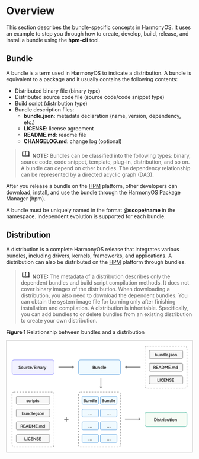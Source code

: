 # Overview<a name="EN-US_TOPIC_0000001051452100"></a>

This section describes the bundle-specific concepts in HarmonyOS. It uses an example to step you through how to create, develop, build, release, and install a bundle using the  **hpm-cli**  tool.

## Bundle<a name="section196713235514"></a>

A bundle is a term used in HarmonyOS to indicate a distribution. A bundle is equivalent to a package and it usually contains the following contents:

-   Distributed binary file \(binary type\)
-   Distributed source code file \(source code/code snippet type\)
-   Build script \(distribution type\)
-   Bundle description files:
    -   **bundle.json**: metadata declaration \(name, version, dependency, etc.\)
    -   **LICENSE**: license agreement
    -   **README.md**: readme file
    -   **CHANGELOG.md**: change log \(optional\)


>![](../public_sys-resources/icon-note.gif) **NOTE:** 
>Bundles can be classified into the following types: binary, source code, code snippet, template, plug-in, distribution, and so on. A bundle can depend on other bundles. The dependency relationship can be represented by a directed acyclic graph \(DAG\).

After you release a bundle on the  [HPM](https://hpm.harmonyos.com/#/en/home)  platform, other developers can download, install, and use the bundle through the HarmonyOS Package Manager \(hpm\).

A bundle must be uniquely named in the format  **@scope/name**  in the namespace. Independent evolution is supported for each bundle.

## Distribution<a name="section155387501033"></a>

A distribution is a complete HarmonyOS release that integrates various bundles, including drivers, kernels, frameworks, and applications. A distribution can also be distributed on the  [HPM](https://hpm.harmonyos.com/#/en/home)  platform through bundles.

>![](../public_sys-resources/icon-note.gif) **NOTE:** 
>The metadata of a distribution describes only the dependent bundles and build script compilation methods. It does not cover binary images of the distribution. When downloading a distribution, you also need to download the dependent bundles. You can obtain the system image file for burning only after finishing installation and compilation.
>A distribution is inheritable. Specifically, you can add bundles to or delete bundles from an existing distribution to create your own distribution.

**Figure  1**  Relationship between bundles and a distribution<a name="fig85033524124"></a>  


![](figure/bundle-distribution.png)

